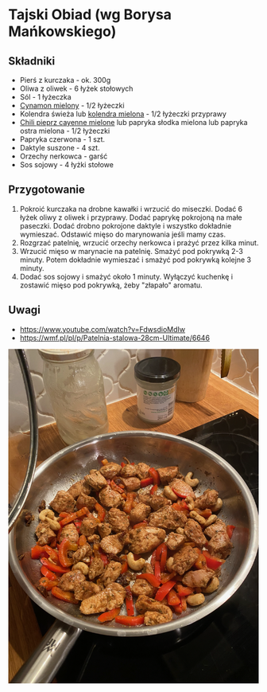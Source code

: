# Tajski Obiad (wg Borysa Mańkowskiego)

## Składniki

* Pierś z kurczaka - ok. 300g
* Oliwa z oliwek - 6 łyżek stołowych
* Sól - 1 łyżeczka
* [Cynamon mielony](../przyprawy.md#cynamon-mielony) - 1/2 łyżeczki
* Kolendra świeża lub [kolendra mielona](../przyprawy.md#kolendra-mielona) - 1/2 łyżeczki przyprawy
* [Chili pieprz cayenne mielone](../przyprawy.md#chili-pieprz-cayenne-mielone) lub papryka słodka mielona lub papryka ostra mielona - 1/2 łyżeczki
* Papryka czerwona - 1 szt.
* Daktyle suszone - 4 szt.
* Orzechy nerkowca - garść
* Sos sojowy - 4 łyżki stołowe

## Przygotowanie

1. Pokroić kurczaka na drobne kawałki i wrzucić do miseczki. Dodać 6 łyżek
   oliwy z oliwek i przyprawy. Dodać paprykę pokrojoną na małe paseczki. Dodać
   drobno pokrojone daktyle i wszystko dokładnie wymieszać. Odstawić mięso do
   marynowania jeśli mamy czas.
2. Rozgrzać patelnię, wrzucić orzechy nerkowca i prażyć przez kilka minut.
3. Wrzucić mięso w marynacie na patelnię. Smażyć pod pokrywką 2-3 minuty. Potem
   dokładnie wymieszać i smażyć pod pokrywką kolejne 3 minuty.
4. Dodać sos sojowy i smażyć około 1 minuty. Wyłączyć kuchenkę i zostawić mięso
   pod pokrywką, żeby "złapało" aromatu.

## Uwagi

* <https://www.youtube.com/watch?v=FdwsdioMdIw>
* <https://wmf.pl/pl/p/Patelnia-stalowa-28cm-Ultimate/6646>

![](obiad-tajski.png)
